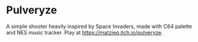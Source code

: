 # Pulveryze
A simple shooter heavily inspired by Space Invaders, made with C64 palette and NES music tracker. Play at https://matzieq.itch.io/pulveryze.
